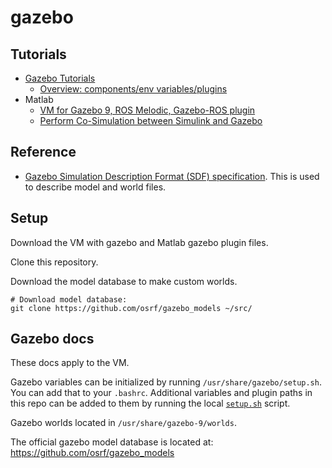 # gazebo

## Tutorials

* [Gazebo Tutorials](http://gazebosim.org/tutorials)
  * [Overview: components/env variables/plugins](http://gazebosim.org/tutorials?tut=components&cat=get_started)
* Matlab
  * [VM for Gazebo 9, ROS Melodic, Gazebo-ROS plugin](https://www.mathworks.com/ros2_vm_install/v2)
  * [Perform Co-Simulation between Simulink and Gazebo](https://www.mathworks.com/help/robotics/examples/perform-co-simulation-between-simulink-and-gazebo.html)

## Reference

* [Gazebo Simulation Description Format (SDF) specification](http://sdformat.org). This is used to describe model and world files.


## Setup

Download the VM with gazebo and Matlab gazebo plugin files.

Clone this repository.

Download the model database to make custom worlds.

```
# Download model database:
git clone https://github.com/osrf/gazebo_models ~/src/
```


## Gazebo docs

These docs apply to the VM.

Gazebo variables can be initialized by running `/usr/share/gazebo/setup.sh`. You can add that to your `.bashrc`. Additional variables and plugin paths in this repo can be added to them by running the local [`setup.sh`](./setup.sh) script.

Gazebo worlds located in `/usr/share/gazebo-9/worlds`.

The official gazebo model database is located at: https://github.com/osrf/gazebo_models
